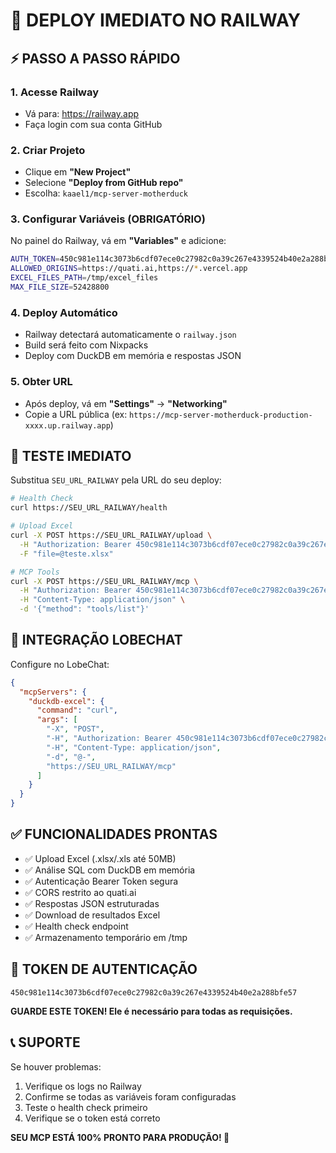 # 🚀 DEPLOY IMEDIATO NO RAILWAY

## ⚡ PASSO A PASSO RÁPIDO

### 1. Acesse Railway
- Vá para: https://railway.app
- Faça login com sua conta GitHub

### 2. Criar Projeto
- Clique em **"New Project"**
- Selecione **"Deploy from GitHub repo"**
- Escolha: `kaael1/mcp-server-motherduck`

### 3. Configurar Variáveis (OBRIGATÓRIO)
No painel do Railway, vá em **"Variables"** e adicione:

```bash
AUTH_TOKEN=450c981e114c3073b6cdf07ece0c27982c0a39c267e4339524b40e2a288bfe57
ALLOWED_ORIGINS=https://quati.ai,https://*.vercel.app
EXCEL_FILES_PATH=/tmp/excel_files
MAX_FILE_SIZE=52428800
```

### 4. Deploy Automático
- Railway detectará automaticamente o `railway.json`
- Build será feito com Nixpacks
- Deploy com DuckDB em memória e respostas JSON

### 5. Obter URL
- Após deploy, vá em **"Settings"** → **"Networking"**
- Copie a URL pública (ex: `https://mcp-server-motherduck-production-xxxx.up.railway.app`)

## 🧪 TESTE IMEDIATO

Substitua `SEU_URL_RAILWAY` pela URL do seu deploy:

```bash
# Health Check
curl https://SEU_URL_RAILWAY/health

# Upload Excel
curl -X POST https://SEU_URL_RAILWAY/upload \
  -H "Authorization: Bearer 450c981e114c3073b6cdf07ece0c27982c0a39c267e4339524b40e2a288bfe57" \
  -F "file=@teste.xlsx"

# MCP Tools
curl -X POST https://SEU_URL_RAILWAY/mcp \
  -H "Authorization: Bearer 450c981e114c3073b6cdf07ece0c27982c0a39c267e4339524b40e2a288bfe57" \
  -H "Content-Type: application/json" \
  -d '{"method": "tools/list"}'
```

## 🔗 INTEGRAÇÃO LOBECHAT

Configure no LobeChat:

```json
{
  "mcpServers": {
    "duckdb-excel": {
      "command": "curl",
      "args": [
        "-X", "POST",
        "-H", "Authorization: Bearer 450c981e114c3073b6cdf07ece0c27982c0a39c267e4339524b40e2a288bfe57",
        "-H", "Content-Type: application/json",
        "-d", "@-",
        "https://SEU_URL_RAILWAY/mcp"
      ]
    }
  }
}
```

## ✅ FUNCIONALIDADES PRONTAS

- ✅ Upload Excel (.xlsx/.xls até 50MB)
- ✅ Análise SQL com DuckDB em memória
- ✅ Autenticação Bearer Token segura
- ✅ CORS restrito ao quati.ai
- ✅ Respostas JSON estruturadas
- ✅ Download de resultados Excel
- ✅ Health check endpoint
- ✅ Armazenamento temporário em /tmp

## 🎯 TOKEN DE AUTENTICAÇÃO

```
450c981e114c3073b6cdf07ece0c27982c0a39c267e4339524b40e2a288bfe57
```

**GUARDE ESTE TOKEN! Ele é necessário para todas as requisições.**

## 📞 SUPORTE

Se houver problemas:
1. Verifique os logs no Railway
2. Confirme se todas as variáveis foram configuradas
3. Teste o health check primeiro
4. Verifique se o token está correto

**SEU MCP ESTÁ 100% PRONTO PARA PRODUÇÃO! 🎉**
